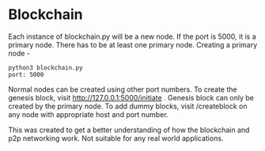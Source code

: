 # Blockchain
Each instance of blockchain.py will be a new node. If the port is 5000, it is a primary node. There has to be at least one primary node.
Creating a primary node -

    python3 blockchain.py
    port: 5000
Normal nodes can be created using other port numbers. To create the genesis block, visit http://127.0.0.1:5000/initiate . Genesis block can only be created by the primary node. To add dummy blocks, visit /createblock on any node with appropriate host and port number. 

This was created to get a better understanding of how the blockchain and p2p networking work. Not suitable for any real world applications.

